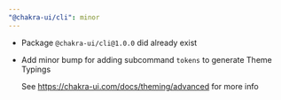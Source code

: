 ```yaml
---
"@chakra-ui/cli": minor
---
```


- Package `@chakra-ui/cli@1.0.0` did already exist
- Add minor bump for adding subcommand `tokens` to generate Theme Typings

  See https://chakra-ui.com/docs/theming/advanced for more info
